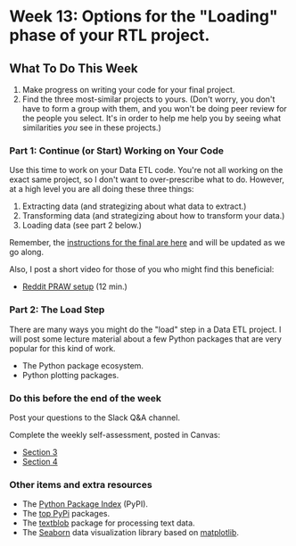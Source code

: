 # Week 13: Options for the "Loading" phase of your RTL project.

## What To Do This Week

1. Make progress on writing your code for your final project.
1. Find the three most-similar projects to yours. (Don't worry, you don't have to form a group with them, and you won't be doing peer review for the people you select. It's in order to help me help you by seeing what similarities _you_ see in these projects.)

### Part 1: Continue (or Start) Working on Your Code

Use this time to work on your Data ETL code. You're not all working on the exact same project, so I don't want to over-prescribe what to do. However, at a high level you are all doing these three things:

1. Extracting data (and strategizing about what data to extract.)
1. Transforming data (and strategizing about how to transform your data.)
1. Loading data (see part 2 below.)

Remember, the [instructions for the final are here](https://github.com/warrenallen/covid202/blob/master/final-project.md) and will be updated as we go along.

Also, I post a short video for those of you who might find this beneficial:

- [Reddit PRAW setup](https://youtu.be/Vv5W4mrmUpM) (12 min.)

### Part 2: The Load Step

There are many ways you might do the "load" step in a Data ETL project. I will post some lecture material about a few Python packages that are very popular for this kind of work.

- The Python package ecosystem.
- Python plotting packages.

### Do this before the end of the week

Post your questions to the Slack Q&A channel.

Complete the weekly self-assessment, posted in Canvas:

  - [Section 3](https://rutgers.instructure.com/courses/40197/assignments/700980)
  - [Section 4](https://rutgers.instructure.com/courses/40200/assignments/700993)

### Other items and extra resources

- The [Python Package Index](https://pypi.org/) (PyPI).
- The [top PyPi](https://hugovk.github.io/top-pypi-packages/) packages.
- The [textblob](textblob.readthedocs.io/) package for processing text data.
- The [Seaborn](https://seaborn.pydata.org/) data visualization library based on [matplotlib](https://matplotlib.org/).
